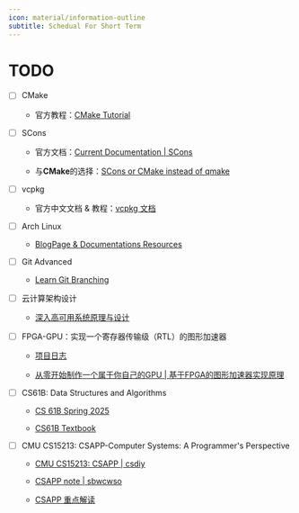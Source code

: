 ```yaml
---
icon: material/information-outline
subtitle: Schedual For Short Term
---
```


# TODO

- [ ] CMake
    - 官方教程：[CMake Tutorial](https://cmake.org/cmake/help/v3.22/guide/tutorial/index.html)

- [ ] SCons
    - 官方文档：[Current Documentation | SCons](https://scons.org/documentation.html)

    - 与**CMake**的选择：[SCons or CMake instead of qmake](https://stackoverflow.com/questions/14197372/scons-or-cmake-instead-of-qmake)

- [ ] vcpkg
    - 官方中文文档 & 教程：[vcpkg 文档](https://learn.microsoft.com/zh-cn/vcpkg/)

- [ ] Arch Linux
    - [BlogPage & Documentations Resources](https://blog.virtualguard101.xyz/2025/05/19/arch-linux/)

- [ ] Git Advanced
    - [Learn Git Branching](https://learngitbranching.js.org/?locale=zh_CN)

- [ ] 云计算架构设计
    - [深入高可用系统原理与设计](https://www.thebyte.com.cn/)

- [ ] FPGA-GPU：实现一个寄存器传输级（RTL）的图形加速器
    - [项目日志](https://projects.virtualguard101.xyz/posts/gpu-researching-log/)

    - [从零开始制作一个属于你自己的GPU | 基于FPGA的图形加速器实现原理](https://zhuanlan.zhihu.com/p/714400366?utm_psn=1883987006549374851)

- [ ] CS61B: Data Structures and Algorithms
    - [CS 61B Spring 2025](https://sp25.datastructur.es/)

    - [CS61B Textbook](https://cs61b-2.gitbook.io/cs61b-textbook)

- [ ] CMU CS15213: CSAPP-Computer Systems: A Programmer's Perspective
    - [CMU CS15213: CSAPP | csdiy](https://csdiy.wiki/%E8%AE%A1%E7%AE%97%E6%9C%BA%E7%B3%BB%E7%BB%9F%E5%9F%BA%E7%A1%80/CSAPP/)

    - [CSAPP note | sbwcwso](https://note.sbwcwso.com/CSStudy/#/page/csapp)

    - [CSAPP 重点解读](https://fengmuzi2003.gitbook.io/csapp3e)